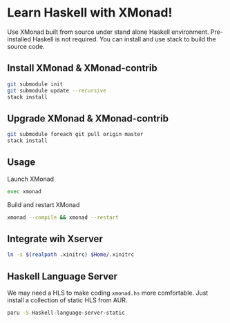 # Learn Haskell with XMonad!

Use XMonad built from source under stand alone Haskell environment.
Pre-installed Haskell is not required. You can install and use stack
to build the source code.

## Install XMonad & XMonad-contrib

```bash
git submodule init
git submodule update --recursive
stack install
```

## Upgrade XMonad & XMonad-contrib

```bash
git submodule foreach git pull origin master
stack install
```

## Usage

Launch XMonad

```bash
exec xmonad
```

Build and restart XMonad

```bash
xmonad --compile && xmonad --restart
```

## Integrate wih Xserver

```bash
ln -s $(realpath .xinitrc) $Home/.xinitrc
```

## Haskell Language Server

We may need a HLS to make coding `xmonad.hs` more comfortable.
Just install a collection of static HLS from AUR.

```bash
paru -S Haskell-language-server-static
```

